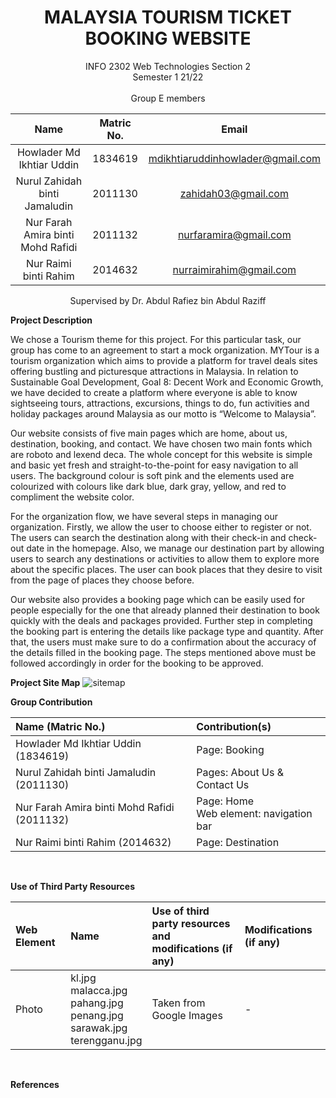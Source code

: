 <h1 align="center">
MALAYSIA TOURISM TICKET BOOKING WEBSITE
  </h1>

<p align="center">
INFO 2302 Web Technologies Section 2 <br>
Semester 1 21/22 <br><br>
Group E members
</p>

<center>
  
| Name                             | Matric No. | Email                           |
| :-------------------------------:| :--------: | :-----------------------------: |
| Howlader Md Ikhtiar Uddin        |1834619     | mdikhtiaruddinhowlader@gmail.com|
| Nurul Zahidah binti Jamaludin    |2011130     | zahidah03@gmail.com             |
|Nur Farah Amira binti Mohd Rafidi |2011132     |nurfaramira@gmail.com            |
|Nur Raimi binti Rahim             |2014632     |nurraimirahim@gmail.com          |
  
</center>

<p align="center">
Supervised by Dr. Abdul Rafiez bin Abdul Raziff
  </p>


**Project Description**
<p> We chose a Tourism theme for this project. For this particular task, our group has come to an agreement to start a mock organization. MYTour is a tourism organization which aims to provide a platform for travel deals sites offering bustling and picturesque attractions in Malaysia. In relation to Sustainable Goal Development, Goal 8: Decent Work and Economic Growth, we have decided to create a platform where everyone is able to know sightseeing tours, attractions, excursions, things to do, fun activities and holiday packages around Malaysia as our motto is “Welcome to Malaysia”. </p>

Our website consists of five main pages which are home, about us, destination, booking, and contact. We have chosen two main fonts which are roboto and lexend deca. The whole concept for this website is simple and basic yet fresh and straight-to-the-point for easy navigation to all users. The background colour is soft pink and the elements used are colourized with colours like dark blue, dark gray, yellow, and red to compliment the website color.

For the organization flow, we have several steps in managing our organization. Firstly, we allow the user to choose either to register or not. The users can search the destination along with their check-in and check-out date in the homepage. Also, we manage our destination part by allowing users to search any destinations or activities to allow them to explore more about the specific places. The user can book  places that they desire to visit from the page of places they choose before.

Our website also provides a booking page which can be easily used for people especially for the one that already planned their destination to book quickly with the deals and packages provided. Further step in completing the booking part is entering the details like package type and quantity. After that, the users must make sure to do a confirmation about the accuracy of the details filled in the booking page. The steps mentioned above must be followed accordingly in order for the booking to be approved.

**Project Site Map**
![sitemap](https://user-images.githubusercontent.com/95870144/148650021-d7c854a0-2d2b-4062-963e-0c305efa666c.jpeg)






  **Group Contribution**
    
|Name (Matric No.) | Contribution(s) |
| :--- | :---- | 
|Howlader Md Ikhtiar Uddin (1834619) |Page: Booking |
|Nurul Zahidah binti Jamaludin (2011130) | Pages: About Us & Contact Us|
|Nur Farah Amira binti Mohd Rafidi (2011132) |Page: Home <br> Web element: navigation bar|
|Nur Raimi binti Rahim (2014632) |Page: Destination|

<br>

 **Use of Third Party Resources**
      
|Web Element| Name |Use of third party resources <br> and modifications (if any) | Modifications (if any) |
| :--- | :---- | :--- | :---- | 
|Photo |kl.jpg <br> malacca.jpg <br> pahang.jpg <br> penang.jpg <br> sarawak.jpg <br> terengganu.jpg |Taken from Google Images| -|




<br>

**References**

